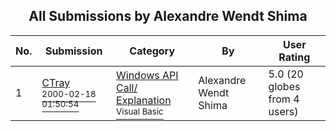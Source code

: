 ﻿<div align="center">

## All Submissions by Alexandre Wendt Shima

</div>

No.  | Submission | Category | By   | User Rating
---- | ---------- | -------- | ---- | -----------
1 | [CTray<br /><sup>2000-02-18 01:50:54</sup>](https://github.com/Planet-Source-Code/alexandre-wendt-shima-ctray__1-6099) | [Windows API Call/ Explanation<br /><sup>Visual Basic</sup>](../ByCategory/windows-api-call-explanation__1-39.md) | Alexandre Wendt Shima | 5.0 (20 globes from 4 users)
